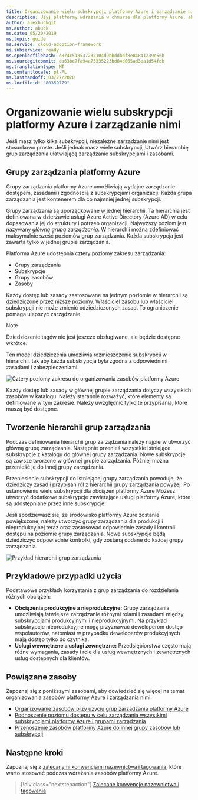 ```yaml
---
title: Organizowanie wielu subskrypcji platformy Azure i zarządzanie nimi
description: Użyj platformy wdrażania w chmurze dla platformy Azure, aby dowiedzieć się więcej o tworzeniu hierarchii grup zarządzania w celu uproszczenia zarządzania subskrypcjami i zasobami.
author: alexbuckgit
ms.author: abuck
ms.date: 05/20/2019
ms.topic: guide
ms.service: cloud-adoption-framework
ms.subservice: ready
ms.openlocfilehash: e874c518537232104d9bbddbdf8e84841239e56b
ms.sourcegitcommit: ea63be7fa94a75335223bd84d065ad3ea1d54fdb
ms.translationtype: MT
ms.contentlocale: pl-PL
ms.lasthandoff: 03/27/2020
ms.locfileid: "80359779"
---
```

# <a name="organize-and-manage-multiple-azure-subscriptions"></a>Organizowanie wielu subskrypcji platformy Azure i zarządzanie nimi

Jeśli masz tylko kilka subskrypcji, niezależne zarządzanie nimi jest stosunkowo proste. Jeśli jednak masz wiele subskrypcji, Utwórz hierarchię grup zarządzania ułatwiającą zarządzanie subskrypcjami i zasobami.

## <a name="azure-management-groups"></a>Grupy zarządzania platformy Azure

Grupy zarządzania platformy Azure umożliwiają wydajne zarządzanie dostępem, zasadami i zgodnością z subskrypcjami organizacji. Każda grupa zarządzania jest kontenerem dla co najmniej jednej subskrypcji.

Grupy zarządzania są uporządkowane w jednej hierarchii. Ta hierarchia jest definiowana w dzierżawie usługi Azure Active Directory (Azure AD) w celu dopasowania jej do struktury i potrzeb organizacji. Najwyższy poziom jest nazywany *główną grupą zarządzania*. W hierarchii można zdefiniować maksymalnie sześć poziomów grup zarządzania. Każda subskrypcja jest zawarta tylko w jednej grupie zarządzania.

Platforma Azure udostępnia cztery poziomy zakresu zarządzania:

- Grupy zarządzania
- Subskrypcje
- Grupy zasobów
- Zasoby

Każdy dostęp lub zasady zastosowane na jednym poziomie w hierarchii są dziedziczone przez niższe poziomy. Właściciel zasobu lub właściciel subskrypcji nie może zmienić odziedziczonych zasad. To ograniczenie pomaga ulepszyć zarządzanie.

> [!NOTE]
> Dziedziczenie tagów nie jest jeszcze obsługiwane, ale będzie dostępne wkrótce.

Ten model dziedziczenia umożliwia rozmieszczenie subskrypcji w hierarchii, tak aby każda subskrypcja była zgodna z odpowiednimi zasadami i zabezpieczeniami.

![Cztery poziomy zakresu do organizowania zasobów platformy Azure](../../ready/azure-setup-guide/media/organize-resources/scope-levels.png)

Każdy dostęp lub zasady w głównej grupie zarządzania dotyczy wszystkich zasobów w katalogu. Należy starannie rozważyć, które elementy są definiowane w tym zakresie. Należy uwzględnić tylko te przypisania, które muszą być dostępne.

## <a name="create-your-management-group-hierarchy"></a>Tworzenie hierarchii grup zarządzania

Podczas definiowania hierarchii grup zarządzania należy najpierw utworzyć główną grupę zarządzania. Następnie przenieś wszystkie istniejące subskrypcje z katalogu do głównej grupy zarządzania. Nowe subskrypcje są zawsze tworzone w głównej grupie zarządzania. Później można przenieść je do innej grupy zarządzania.

Przeniesienie subskrypcji do istniejącej grupy zarządzania powoduje, że dziedziczy zasad i przypisań ról z hierarchii grupy zarządzania powyżej. Po ustanowieniu wielu subskrypcji dla obciążeń platformy Azure Możesz utworzyć dodatkowe subskrypcje zawierające usługi platformy Azure, które są udostępniane przez inne subskrypcje.

Jeśli spodziewasz się, że środowisko platformy Azure zostanie powiększone, należy utworzyć grupy zarządzania dla produkcji i nieprodukcyjnej teraz oraz zastosować odpowiednie zasady i kontroli dostępu na poziomie grupy zarządzania. Nowe subskrypcje będą dziedziczyć odpowiednie kontrolki, gdy zostaną dodane do każdej grupy zarządzania.

![Przykład hierarchii grup zarządzania](../../_images/ready/management-group-hierarchy-v2.png)

## <a name="example-use-cases"></a>Przykładowe przypadki użycia

Podstawowe przykłady korzystania z grup zarządzania do rozdzielania różnych obciążeń:

- **Obciążenia produkcyjne a nieprodukcyjne:** Grupy zarządzania umożliwiają łatwiejsze zarządzanie różnymi rolami i zasadami między subskrypcjami produkcyjnymi i nieprodukcyjnymi. Na przykład subskrypcje nieprodukcyjne mogą przyznawać deweloperom dostęp współautorów, natomiast w przypadku deweloperów produkcyjnych mają dostęp tylko do czytnika.
- **Usługi wewnętrzne a usługi zewnętrzne:** Przedsiębiorstwa często mają różne wymagania, zasady i role dla usług wewnętrznych i zewnętrznych usług dostępnych dla klientów.

## <a name="related-resources"></a>Powiązane zasoby

Zapoznaj się z poniższymi zasobami, aby dowiedzieć się więcej na temat organizowania zasobów platformy Azure i zarządzania nimi.

- [Organizowanie zasobów przy użyciu grup zarządzania platformy Azure](https://docs.microsoft.com/azure/governance/management-groups)
- [Podnoszenie poziomu dostępu w celu zarządzania wszystkimi subskrypcjami platformy Azure i grupami zarządzania](https://docs.microsoft.com/azure/role-based-access-control/elevate-access-global-admin)
- [Przenoszenie zasobów platformy Azure do innej grupy zasobów lub subskrypcji](https://docs.microsoft.com/azure/azure-resource-manager/resource-group-move-resources)

## <a name="next-steps"></a>Następne kroki

Zapoznaj się z [zalecanymi konwencjami nazewnictwa i tagowania](./naming-and-tagging.md), które warto stosować podczas wdrażania zasobów platformy Azure.

> [!div class="nextstepaction"]
> [Zalecane konwencje nazewnictwa i tagowania](./naming-and-tagging.md)
